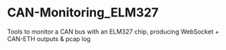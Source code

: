 # CAN-Monitoring_ELM327
Tools to monitor a CAN bus with an ELM327 chip, producing WebSocket + CAN-ETH outputs &amp; pcap log
